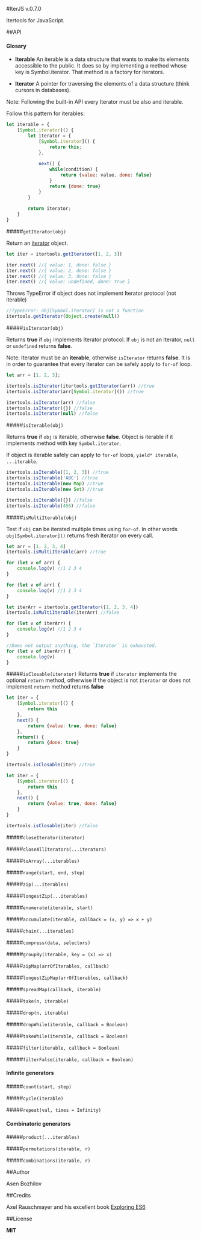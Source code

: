 #IterJS v.0.7.0

Itertools for JavaScript.

##API

#### Glosary

* **Iterable**
An iterable is a data structure that wants to make its elements accessible to the public. It does so by implementing a method whose key is Symbol.iterator. That method is a factory for iterators.

* **Iterator**
A pointer for traversing the elements of a data structure (think cursors in databases).

Note: Following the built-in API every Iterator must be also and iterable. 

Follow this pattern for iterables: 

```javascript
let iterable = {
    [Symbol.iterator]() {
        let iterator = {
            [Symbol.iterator]() {
                return this;
            },
            
            next() {
                while(condition) {
                    return {value: value, done: false}
                }
                return {done: true}
            }
        }
        
        return iterator;
    }
}
```

#####`getIterator(obj)`

Return an [iterator](https://developer.mozilla.org/en-US/docs/Web/JavaScript/Reference/Iteration_protocols#iterator) object.

```javascript
let iter = itertools.getIterator([1, 2, 3])

iter.next() //{ value: 1, done: false }
iter.next() //{ value: 2, done: false }
iter.next() //{ value: 3, done: false }
iter.next() //{ value: undefined, done: true } 
```

Throws TypeError if object does not implement Iterator protocol (not iterable)

```javascript
//TypeError: obj[Symbol.iterator] is not a function
itertools.getIterator(Object.create(null)) 
```

#####`isIterator(obj)`

Returns **true** if `obj` implements Iterator protocol.  If `obj` is not an Iterator, `null` or `undefined` returns **false**.

Note: Iterator must be an **iterable**, otherwise `isIterator` returns **false**. It is in order to guarantee that every Iterator can be safely apply to `for-of` loop.

```javascript
let arr = [1, 2, 3];

itertools.isIterator(itertools.getIterator(arr)) //true
itertools.isIterator(arr[Symbol.iterator]()) //true

itertools.isIterator(arr) //false 
itertools.isIterator({}) //false
itertools.isIterator(null) //false
```


#####`isIterable(obj)`

Returns **true** if `obj` is iterable, otherwise **false**. Object is iterable if it implements method with key `Symbol.iterator`. 

If object is iterable safely can apply to `for-of` loops, `yield* iterable`, `...iterable`.

```javascript
itertools.isIterable([1, 2, 3]) //true
itertools.isIterable('ABC') //true
itertools.isIterable(new Map) //true
itertools.isIterable(new Set) //true

itertools.isIterable({}) //false
itertools.isIterable(456) //false
```

#####`isMultiIterable(obj)` 

Test if `obj` can be iterated multiple times using `for-of`. In other words `obj[Symbol.iterator]()` returns fresh Iterator on every call.

```javascript
let arr = [1, 2, 3, 4]
itertools.isMultiIterable(arr) //true

for (let v of arr) {
    console.log(v) //1 2 3 4
}

for (let v of arr) { 
    console.log(v) //1 2 3 4
}
```

```javascript
let iterArr = itertools.getIterator([1, 2, 3, 4])
itertools.isMultiIterable(iterArr) //false

for (let v of iterArr) {
    console.log(v) //1 2 3 4
}

//Does not output anything, the `Iterator` is exhausted.
for (let v of iterArr) { 
    console.log(v)  
}
```


#####`isClosable(iterator)`
Returns **true** if `iterator` implements the optional `return` method, otherwise if the object is not `Iterator` or does not implement `return` method returns **false**  

```javascript
let iter = {
    [Symbol.iterator]() {
        return this
    },
    next() {
        return {value: true, done: false}
    },
    return() {
        return {done: true}
    }
}

itertools.isClosable(iter) //true
```

```javascript
let iter = {
    [Symbol.iterator]() {
        return this
    },
    next() {
        return {value: true, done: false}
    }
}

itertools.isClosable(iter) //false
```

#####`closeIterator(iterator)`

#####`closeAllIterators(...iterators)`

#####`toArray(...iterables)`

#####`range(start, end, step)`

#####`zip(...iterables)`

#####`longestZip(...iterables)`

#####`enumerate(iterable, start)`

#####`accumulate(iterable, callback = (x, y) => x + y)`

#####`chain(...iterables)`

#####`compress(data, selectors)`

#####`groupBy(iterable, key = (x) => x)`

#####`zipMap(arrOfIterables, callback)`

#####`longestZipMap(arrOfIterables, callback)`

#####`spreadMap(callback, iterable)`

#####`take(n, iterable)`

#####`drop(n, iterable)`

#####`dropWhile(iterable, callback = Boolean)`

#####`takeWhile(iterable, callback = Boolean)`

#####`filter(iterable, callback = Boolean)`

#####`filterFalse(iterable, callback = Boolean)`

#### Infinite generators

#####`count(start, step)`

#####`cycle(iterable)`

#####`repeat(val, times = Infinity)`

#### Combinatoric generators

#####`product(...iterables)`

#####`permutations(iterable, r)`

#####`combinations(iterable, r)`

##Author

Asen Bozhilov

##Credits 

Axel Rauschmayer and his excellent book [Exploring ES6](http://exploringjs.com/)

##License

**MIT**  

